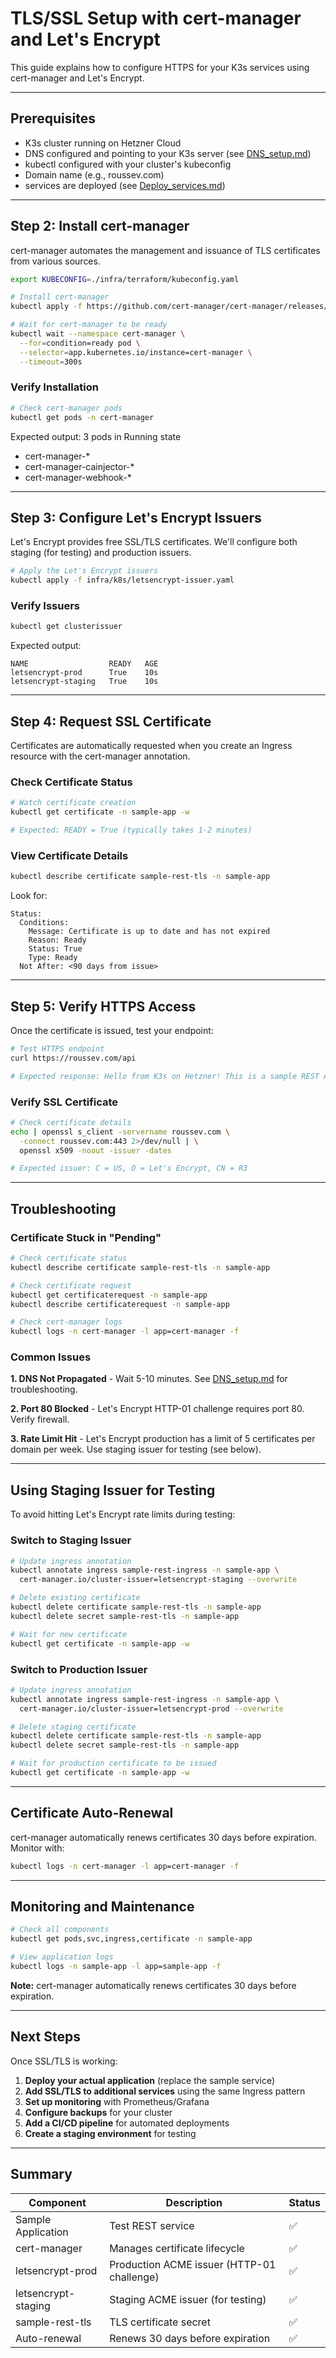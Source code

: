 # TLS/SSL Setup with cert-manager and Let's Encrypt

This guide explains how to configure HTTPS for your K3s services using cert-manager and Let's Encrypt.

---

## Prerequisites

- K3s cluster running on Hetzner Cloud
- DNS configured and pointing to your K3s server (see [DNS_setup.md](DNS_setup.md))
- kubectl configured with your cluster's kubeconfig
- Domain name (e.g., roussev.com)
- services are deployed (see [Deploy_services.md](DEPLOY_services.md))

---

## Step 2: Install cert-manager

cert-manager automates the management and issuance of TLS certificates from various sources.

```bash
export KUBECONFIG=./infra/terraform/kubeconfig.yaml

# Install cert-manager
kubectl apply -f https://github.com/cert-manager/cert-manager/releases/download/v1.13.2/cert-manager.yaml

# Wait for cert-manager to be ready
kubectl wait --namespace cert-manager \
  --for=condition=ready pod \
  --selector=app.kubernetes.io/instance=cert-manager \
  --timeout=300s
```

### Verify Installation

```bash
# Check cert-manager pods
kubectl get pods -n cert-manager
```

Expected output: 3 pods in Running state
- cert-manager-*
- cert-manager-cainjector-*
- cert-manager-webhook-*

---

## Step 3: Configure Let's Encrypt Issuers

Let's Encrypt provides free SSL/TLS certificates. We'll configure both staging (for testing) and production issuers.

```bash
# Apply the Let's Encrypt issuers
kubectl apply -f infra/k8s/letsencrypt-issuer.yaml
```

### Verify Issuers

```bash
kubectl get clusterissuer
```

Expected output:
```
NAME                  READY   AGE
letsencrypt-prod      True    10s
letsencrypt-staging   True    10s
```

---

## Step 4: Request SSL Certificate

Certificates are automatically requested when you create an Ingress resource with the cert-manager annotation.

### Check Certificate Status

```bash
# Watch certificate creation
kubectl get certificate -n sample-app -w

# Expected: READY = True (typically takes 1-2 minutes)
```

### View Certificate Details

```bash
kubectl describe certificate sample-rest-tls -n sample-app
```

Look for:
```
Status:
  Conditions:
    Message: Certificate is up to date and has not expired
    Reason: Ready
    Status: True
    Type: Ready
  Not After: <90 days from issue>
```

---

## Step 5: Verify HTTPS Access

Once the certificate is issued, test your endpoint:

```bash
# Test HTTPS endpoint
curl https://roussev.com/api

# Expected response: Hello from K3s on Hetzner! This is a sample REST API.
```

### Verify SSL Certificate

```bash
# Check certificate details
echo | openssl s_client -servername roussev.com \
  -connect roussev.com:443 2>/dev/null | \
  openssl x509 -noout -issuer -dates

# Expected issuer: C = US, O = Let's Encrypt, CN = R3
```

---

## Troubleshooting

### Certificate Stuck in "Pending"

```bash
# Check certificate status
kubectl describe certificate sample-rest-tls -n sample-app

# Check certificate request
kubectl get certificaterequest -n sample-app
kubectl describe certificaterequest -n sample-app

# Check cert-manager logs
kubectl logs -n cert-manager -l app=cert-manager -f
```

### Common Issues

**1. DNS Not Propagated** - Wait 5-10 minutes. See [DNS_setup.md](DNS_setup.md) for troubleshooting.

**2. Port 80 Blocked** - Let's Encrypt HTTP-01 challenge requires port 80. Verify firewall.

**3. Rate Limit Hit** - Let's Encrypt production has a limit of 5 certificates per domain per week. Use staging issuer for testing (see below).

---

## Using Staging Issuer for Testing

To avoid hitting Let's Encrypt rate limits during testing:

### Switch to Staging Issuer

```bash
# Update ingress annotation
kubectl annotate ingress sample-rest-ingress -n sample-app \
  cert-manager.io/cluster-issuer=letsencrypt-staging --overwrite

# Delete existing certificate
kubectl delete certificate sample-rest-tls -n sample-app
kubectl delete secret sample-rest-tls -n sample-app

# Wait for new certificate
kubectl get certificate -n sample-app -w
```

### Switch to Production Issuer

```bash
# Update ingress annotation
kubectl annotate ingress sample-rest-ingress -n sample-app \
  cert-manager.io/cluster-issuer=letsencrypt-prod --overwrite

# Delete staging certificate
kubectl delete certificate sample-rest-tls -n sample-app
kubectl delete secret sample-rest-tls -n sample-app

# Wait for production certificate to be issued
kubectl get certificate -n sample-app -w
```

---

## Certificate Auto-Renewal

cert-manager automatically renews certificates 30 days before expiration. Monitor with:
```bash
kubectl logs -n cert-manager -l app=cert-manager -f
```

---

## Monitoring and Maintenance

```bash
# Check all components
kubectl get pods,svc,ingress,certificate -n sample-app

# View application logs
kubectl logs -n sample-app -l app=sample-app -f
```

**Note:** cert-manager automatically renews certificates 30 days before expiration.

---

## Next Steps

Once SSL/TLS is working:

1. **Deploy your actual application** (replace the sample service)
2. **Add SSL/TLS to additional services** using the same Ingress pattern
3. **Set up monitoring** with Prometheus/Grafana
4. **Configure backups** for your cluster
5. **Add a CI/CD pipeline** for automated deployments
6. **Create a staging environment** for testing

---

## Summary

| Component              | Description                                | Status |
|------------------------|--------------------------------------------|--------|
| Sample Application     | Test REST service                          | ✅     |
| cert-manager           | Manages certificate lifecycle              | ✅     |
| letsencrypt-prod       | Production ACME issuer (HTTP-01 challenge) | ✅     |
| letsencrypt-staging    | Staging ACME issuer (for testing)          | ✅     |
| sample-rest-tls        | TLS certificate secret                     | ✅     |
| Auto-renewal           | Renews 30 days before expiration           | ✅     |
